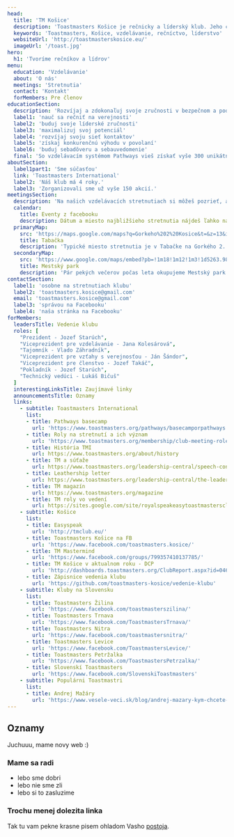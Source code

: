 ```yaml
---
head:
  title: 'TM Košice'
  description: 'Toastmasters Košice je rečnicky a líderský klub. Jeho cieľom je vytvarať pozitívne a bezpečné  podporné prostredie pre rozvoj ich zručností.'
  keywords: 'Toastmasters, Košice, vzdelávanie, rečníctvo, líderstvo'
  websiteUrl: 'http://toastmasterskosice.eu/'
  imageUrl: '/toast.jpg'
hero: 
  h1: 'Tvoríme rečníkov a lídrov'
menu: 
  education: 'Vzdelávanie'
  about: 'O nás'
  meetings: 'Stretnutia'
  contact: 'Kontakt'
  forMembers: Pre členov
educationSection: 
  description: 'Rozvíjaj a zdokonaľuj svoje zručnosti v bezpečnom a podpornom prostredí nášho klubu. Uč sa vlastným tempom na základe princípov, ktoré sa uplatňujú v Toastmasters International od jeho založenia v roku 1924 a:'
  label1: 'nauč sa rečniť na verejnosti'
  label2: 'buduj svoje líderské zručnosti'
  label3: 'maximalizuj svoj potenciál'
  label4: 'rozvíjaj svoju sieť kontaktov'
  label5: 'získaj konkurenčnú výhodu v povolaní'
  label6: 'buduj sebadôveru a sebauvedomenie'
  final: 'So vzdelávacím systémom Pathways vieš získať vyše 300 unikátnych zručností. Aplikuj poznatky na pravidelných stretnutiach a dostaň ich do krvi.'
aboutSection: 
  label1part1: 'Sme súčasťou'
  link: 'Toastmasters International'
  label2: 'Náš klub má 4 roky.'
  label3: 'Zorganizovali sme už vyše 150 akcií.'
meetingsSection: 
  description: 'Na našich vzdelávacích stretnutiach si môžeš pozrieť, ako funguje výukový proces a zadarmo vyskúšať základné roly.'
  calendar:
    title: Eventy z facebooku
    description: Dátum a miesto najbližšieho stretnutia nájdeš ľahko na facebooku
  primaryMap:
    src: 'https://maps.google.com/maps?q=Gorkeho%202%20Kosice&t=&z=13&ie=UTF8&iwloc=&output=embed'
    title: Tabačka
    description: 'Typické miesto stretnutia je v Tabačke na Gorkého 2. Miestnosť Midbox, prípadne Kino'
  secondaryMap:
    src: 'https://www.google.com/maps/embed?pb=!1m18!1m12!1m3!1d5263.980094355351!2d21.257849526564556!3d48.724781841716826!2m3!1f0!2f0!3f0!3m2!1i1024!2i768!4f13.1!3m3!1m2!1s0x0%3A0x0!2zNDjCsDQzJzI5LjIiTiAyMcKwMTUnNDQuMSJF!5e0!3m2!1ssk!2ssk!4v1554717174264!5m2!1ssk!2ssk'
    title: Mestský park
    description: 'Pár pekých večerov počas leta okupujeme Mestský park'
contactSection: 
  label1: 'osobne na stretnutiach klubu'
  label2: 'toastmasters.kosice@gmail.com'
  email: 'toastmasters.kosice@gmail.com'
  label3: 'správou na Facebooku'
  label4: 'naša stránka na Facebooku'
forMembers:
  leadersTitle: Vedenie klubu
  roles: [
    "Prezident - Jozef Starúch", 
    "Viceprezident pre vzdelávanie - Jana Kolesárová", 
    "Tajomník - Vlado Záhradník", 
    "Viceprezident pre vzťahy s verejnosťou - Ján Šándor", 
    "Viceprezident pre členstvo - Jozef Takáč", 
    "Pokladník - Jozef Starúch", 
    "Technický vedúci - Lukáš Bičuš" 
  ]
  interestingLinksTitle: Zaujímavé linky
  announcementsTitle: Oznamy
  links:
    - subtitle: Toastmasters International
      list:
      - title: Pathways basecamp
        url: 'https://www.toastmasters.org/pathways/basecamporpathways'
      - title: Roly na stretnutí a ich význam
        url: 'https://www.toastmasters.org/membership/club-meeting-roles'
      - title: História TMI
        url: https://www.toastmasters.org/about/history
      - title: TM a súťaže
        url: https://www.toastmasters.org/leadership-central/speech-contests
      - title: Leathership letter
        url: https://www.toastmasters.org/leadership-central/the-leader-letter
      - title: TM magazín
        url: https://www.toastmasters.org/magazine
      - title: TM roly vo vedení
        url: https://sites.google.com/site/royalspeakeasytoastmastersclub/contuct-us/description-of-roles
    - subtitle: Košice
      list:
      - title: Easyspeak
        url: 'http://tmclub.eu/'
      - title: Toastmasters Košice na FB
        url: 'https://www.facebook.com/toastmasters.kosice/'
      - title: TM Mastermind
        url: 'https://www.facebook.com/groups/799357410137785/'
      - title: TM Košice v aktualnom roku - DCP
        url: 'http://dashboards.toastmasters.org/ClubReport.aspx?id=04634798'
      - title: Zápisnice vedenia klubu
        url: 'https://github.com/toastmasters-kosice/vedenie-klubu'
    - subtitle: Kluby na Slovensku
      list:
      - title: Toastmasters Žilina
        url: 'https://www.facebook.com/toastmasterszilina/'
      - title: Toastmasters Trnava
        url: 'https://www.facebook.com/ToastmastersTrnava/'
      - title: Toastmasters Nitra
        url: 'https://www.facebook.com/toastmastersnitra/'
      - title: Toastmasters Levice
        url: 'https://www.facebook.com/ToastmastersLevice/'
      - title: Toastmasters Petržalka
        url: 'https://www.facebook.com/ToastmastersPetrzalka/'
      - title: Slovenskí Toastmasters
        url: 'https://www.facebook.com/SlovenskiToastmasters'
    - subtitle: Populárni Toastmastri
      list:
      - title: Andrej Mažáry
        url: 'https://www.vesele-veci.sk/blog/andrej-mazary-kym-chcete-byt-takto-o-rok/'
---
```


## Oznamy
Juchuuu, mame novy web :)

### Mame sa radi
- lebo sme dobri
- lebo nie sme zli
- lebo si to zasluzime

### Trochu menej dolezita linka
Tak tu vam pekne krasne pisem ohladom Vasho [postoja](https://postoj.com).
